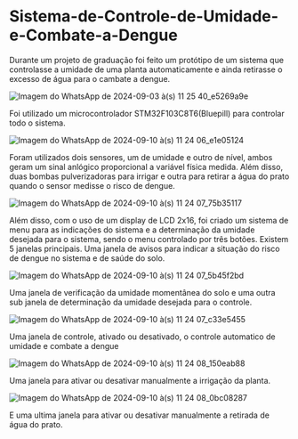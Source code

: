 # Sistema-de-Controle-de-Umidade-e-Combate-a-Dengue

Durante um projeto de graduação foi feito um protótipo de um sistema que controlasse a umidade de uma planta automaticamente e ainda retirasse o excesso de água para o cambate a dengue. 

![Imagem do WhatsApp de 2024-09-03 à(s) 11 25 40_e5269a9e](https://github.com/user-attachments/assets/80648465-ff03-41ce-862c-ecb4ca899efd)

Foi utilizado um microcontrolador STM32F103C8T6(Bluepill) para controlar todo o sistema.

![Imagem do WhatsApp de 2024-09-10 à(s) 11 24 06_e1e05124](https://github.com/user-attachments/assets/7d7d0019-137d-4ef3-a254-153abed4f08a)

Foram utilizados dois sensores, um de umidade e outro de nível, ambos geram um sinal anlógico proporcional a variável física medida. Além disso, duas bombas pulverizadoras para irrigar e outra para retirar a água do prato quando o sensor medisse o risco de dengue.

![Imagem do WhatsApp de 2024-09-10 à(s) 11 24 07_75b35117](https://github.com/user-attachments/assets/5fbe0c6a-c397-410f-a5d7-66347f72aa55)

Além disso, com o uso de um display de LCD 2x16, foi criado um sistema de menu para as indicações do sistema e a determinação da umidade desejada para o sistema, sendo o menu controlado por três botões. Existem 5 janelas principais. Uma janela de avisos para indicar a situação do risco de dengue no sistema e de saúde do solo.

![Imagem do WhatsApp de 2024-09-10 à(s) 11 24 07_5b45f2bd](https://github.com/user-attachments/assets/78f24e11-45c2-496d-b9d4-7f9686cdd5d5)

Uma janela de verificação da umidade momentânea do solo e uma outra sub janela de determinação da umidade desejada para o controle.

![Imagem do WhatsApp de 2024-09-10 à(s) 11 24 07_c33e5455](https://github.com/user-attachments/assets/8cf47fbc-ee96-497d-904a-e187a3647e9a)

Uma janela de controle, ativado ou desativado, o controle automatico de umidade e combate a dengue

![Imagem do WhatsApp de 2024-09-10 à(s) 11 24 08_150eab88](https://github.com/user-attachments/assets/1639bfc9-1c42-4d85-a4ed-df415a4c2c90)

Uma janela para ativar ou desativar manualmente a irrigação da planta.

![Imagem do WhatsApp de 2024-09-10 à(s) 11 24 08_0bc08287](https://github.com/user-attachments/assets/e396cb6b-9c30-44ba-a3fb-aaf3b9c19c22)

E uma ultima janela para ativar ou desativar manualmente a retirada de água do prato.
